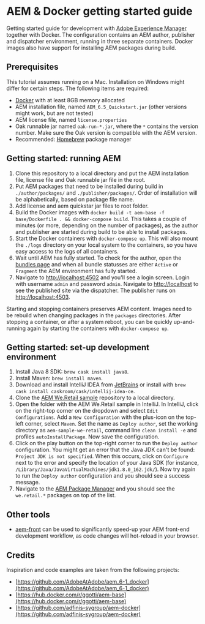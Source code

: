 # AEM & Docker getting started guide

Getting started guide for development with [Adobe Experience Manager](https://www.adobe.com/nl/marketing-cloud/experience-manager.html) together with Docker. The configuration contains an AEM author, publisher and dispatcher environment, running in three separate containers. Docker images also have support for installing AEM packages during build.

## Prerequisites

This tutorial assumes running on a Mac. Installation on Windows might differ for certain steps. The following items are required:

- [Docker](https://www.docker.com) with at least 8GB memory allocated
- AEM installation file, named `AEM_6.5_Quickstart.jar` (other versions might work, but are not tested)
- AEM license file, named `license.properties`
- Oak runnable jar named `oak-run-*.jar`, where the `*` contains the version number. Make sure the Oak version is compatible with the AEM version.
- Recommended: [Homebrew](https://brew.sh) package manager

## Getting started: running AEM

1. Clone this repository to a local directory and put the AEM installation file, license file and Oak runnable jar file in the root.
2. Put AEM packages that need to be installed during build in `./author/packages/` and `./publisher/packages/`. Order of installation will be alphabetically, based on package file name.
3. Add license and aem quickstar jar files to root folder.
4. Build the Docker images with `docker build -t aem-base -f base/Dockerfile . && docker-compose build`. This takes a couple of minutes (or more, depending on the number of packages), as the author and publisher are started during build to be able to install packages.
5. Start the Docker containers with `docker-compose up`. This will also mount the `./logs` directory on your local system to the containers, so you have easy access to the logs of all containers.
6. Wait until AEM has fully started. To check for the author, open the [bundles page](http://localhost:4502/system/console/bundles) and when all bundle statusses are either `Active` or `Fragment` the AEM environment has fully started.
7. Navigate to [http://localhost:4502](http://localhost:4502) and you'll see a login screen. Login with username `admin` and password `admin`. Navigate to [http://localhost](http://localhost) to see the published site via the dispatcher. The publisher runs on [http://localhost:4503](http://localhost:4503).

Starting and stopping containers preserves AEM content. Images need to be rebuild when changing packages in the `packages` directories. After stopping a container, or after a system reboot, you can be quickly up-and-running again by starting the containers with `docker-compose up`.

## Getting started: set-up development environment

1. Install Java 8 SDK: `brew cask install java8`.
2. Install Maven: `brew install maven`.
3. Download and install IntelliJ IDEA from [JetBrains](https://www.jetbrains.com/idea/download) or install with `brew cask install caskroom/cask/intellij-idea-ce`.
4. Clone the [AEM We.Retail sample](https://github.com/Adobe-Marketing-Cloud/aem-sample-we-retail) repository to a local directory.
5. Open the folder with the AEM We.Retail sample in IntelliJ. In IntelliJ, click on the right-top corner on the dropdown and select `Edit Configurations`. Add a `New Configuration` with the plus-icon on the top-left corner, select `Maven`. Set the name as `Deploy author`, set the working directory as `aem-sample-we-retail`, command line `clean install -e` and profiles `autoInstallPackage`. Now save the configuration.
6. Click on the play button on the top-right corner to run the `Deploy author` configuration. You might get an error that the Java JDK can't be found: `Project JDK is not specified`. When this occurs, click on `Configure` next to the error and specify the location of your Java SDK (for instance, `/Library/Java/JavaVirtualMachines/jdk1.8.0_162.jdk/`). Now try again to run the `Deploy author` configuration and you should see a success message.
7. Navigate to the [AEM Package Manager](http://localhost:4502/crx/packmgr/index.jsp) and you should see the `we.retail.*` packages on top of the list.

## Other tools

- [aem-front](https://github.com/kevinweber/aem-front) can be used to significantly speed-up your AEM front-end development workflow, as code changes will hot-reload in your browser.

## Credits

Inspiration and code examples are taken from the following projects:

- [https://github.com/AdobeAtAdobe/aem_6-1_docker](https://github.com/AdobeAtAdobe/aem_6-1_docker)
- [https://hub.docker.com/r/ggotti/aem-base](https://hub.docker.com/r/ggotti/aem-base)
- [https://github.com/adfinis-sygroup/aem-docker](https://github.com/adfinis-sygroup/aem-docker)

